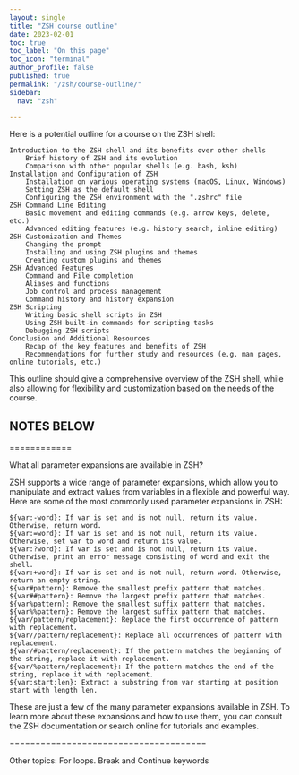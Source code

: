 ```yaml
---
layout: single
title: "ZSH course outline"
date: 2023-02-01
toc: true
toc_label: "On this page"
toc_icon: "terminal"
author_profile: false
published: true
permalink: "/zsh/course-outline/"
sidebar:
  nav: "zsh"

---
```


Here is a potential outline for a course on the ZSH shell:

    Introduction to the ZSH shell and its benefits over other shells
        Brief history of ZSH and its evolution
        Comparison with other popular shells (e.g. bash, ksh)
    Installation and Configuration of ZSH
        Installation on various operating systems (macOS, Linux, Windows)
        Setting ZSH as the default shell
        Configuring the ZSH environment with the ".zshrc" file
    ZSH Command Line Editing
        Basic movement and editing commands (e.g. arrow keys, delete, etc.)
        Advanced editing features (e.g. history search, inline editing)
    ZSH Customization and Themes
        Changing the prompt
        Installing and using ZSH plugins and themes
        Creating custom plugins and themes
    ZSH Advanced Features
        Command and File completion
        Aliases and functions
        Job control and process management
        Command history and history expansion
    ZSH Scripting
        Writing basic shell scripts in ZSH
        Using ZSH built-in commands for scripting tasks
        Debugging ZSH scripts
    Conclusion and Additional Resources
        Recap of the key features and benefits of ZSH
        Recommendations for further study and resources (e.g. man pages, online tutorials, etc.)

This outline should give a comprehensive overview of the ZSH shell, while also allowing for flexibility and customization based on the needs of the course.

## NOTES BELOW

============


What all parameter expansions are available in ZSH? 

ZSH supports a wide range of parameter expansions, which allow you to manipulate and extract values from variables in a flexible and powerful way. Here are some of the most commonly used parameter expansions in ZSH:

    ${var:-word}: If var is set and is not null, return its value. Otherwise, return word.
    ${var:=word}: If var is set and is not null, return its value. Otherwise, set var to word and return its value.
    ${var:?word}: If var is set and is not null, return its value. Otherwise, print an error message consisting of word and exit the shell.
    ${var:+word}: If var is set and is not null, return word. Otherwise, return an empty string.
    ${var#pattern}: Remove the smallest prefix pattern that matches.
    ${var##pattern}: Remove the largest prefix pattern that matches.
    ${var%pattern}: Remove the smallest suffix pattern that matches.
    ${var%%pattern}: Remove the largest suffix pattern that matches.
    ${var/pattern/replacement}: Replace the first occurrence of pattern with replacement.
    ${var//pattern/replacement}: Replace all occurrences of pattern with replacement.
    ${var/#pattern/replacement}: If the pattern matches the beginning of the string, replace it with replacement.
    ${var/%pattern/replacement}: If the pattern matches the end of the string, replace it with replacement.
    ${var:start:len}: Extract a substring from var starting at position start with length len.

These are just a few of the many parameter expansions available in ZSH. To learn more about these expansions and how to use them, you can consult the ZSH documentation or search online for tutorials and examples.

======================================

Other topics: For loops. Break and Continue keywords
